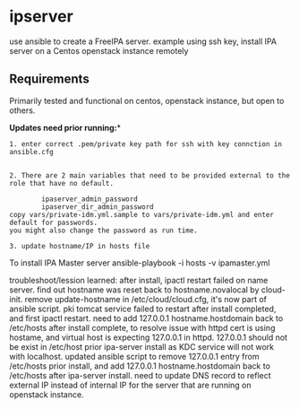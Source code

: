 # ipserver
use ansible to create a FreeIPA server. example using ssh key, install IPA server on a Centos  openstack instance remotely 

Requirements
------------

Primarily tested and functional on centos, openstack instance, but open to others.

************Updates need prior running:*************

	1. enter correct .pem/private key path for ssh with key connction in ansible.cfg 
	

	2. There are 2 main variables that need to be provided external to the role that have no default. 

    		ipaserver_admin_password
    		ipaserver_dir_admin_password
	copy vars/private-idm.yml.sample to vars/private-idm.yml and enter default for passwords.
	you might also change the password as run time.

	3. update hostname/IP in hosts file

To install IPA Master server
	ansible-playbook -i hosts -v ipamaster.yml

troubleshoot/lession learned:
after install, ipactl restart failed on name server.
find out hostname was reset back to hostname.novalocal by cloud-init.
remove update-hostname in /etc/cloud/cloud.cfg, it's now part of ansible script.
pki tomcat service failed to restart after install completed, and first ipactl restart.
need to add 127.0.0.1 hostname.hostdomain back to /etc/hosts after install complete, to resolve issue with httpd cert is using hostame, and virtual host is expecting 127.0.0.1 in httpd. 
127.0.0.1 should not be exist in /etc/host prior ipa-server install as KDC service will not work with localhost.
updated ansible script to remove 127.0.0.1 entry from  /etc/hosts prior install, and add 127.0.0.1 hostname.hostdomain back to /etc/hosts after ipa-server install.
need to update DNS record to reflect external IP instead of internal IP for the server that are running on openstack instance.

